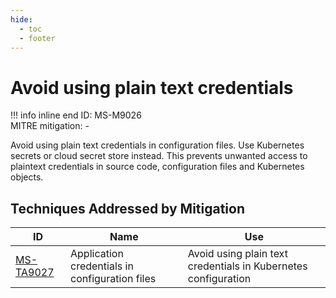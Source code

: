 ```yaml
---
hide:
  - toc
  - footer
---
```


# Avoid using plain text credentials

!!! info inline end
    ID: MS-M9026<br>
    MITRE mitigation: -


Avoid using plain text credentials in configuration files. Use Kubernetes secrets or cloud secret store instead. This prevents unwanted access to plaintext credentials in source code, configuration files and Kubernetes objects.


## Techniques Addressed by Mitigation

|ID|Name|Use|
|--|----------|-----------|
|[MS-TA9027](../techniques/Application%20credentials%20in%20configuration%20files.md)|Application credentials in configuration files|Avoid using plain text credentials in Kubernetes configuration|